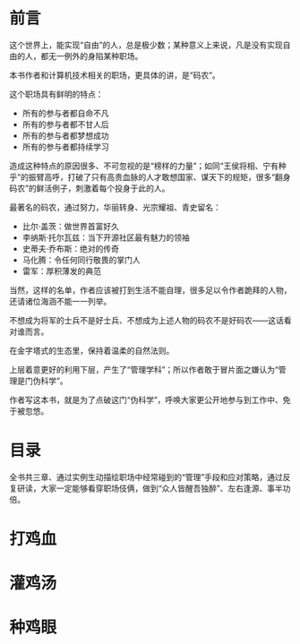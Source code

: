 # 前言 #

这个世界上，能实现“自由”的人，总是极少数；某种意义上来说，凡是没有实现自由的人，都无一例外的身陷某种职场。

本书作者和计算机技术相关的职场，更具体的讲，是“码农”。

这个职场具有鲜明的特点：

- 所有的参与者都自命不凡
- 所有的参与者都不甘人后
- 所有的参与者都梦想成功
- 所有的参与者都持续学习

造成这种特点的原因很多、不可忽视的是“榜样的力量”；如同“王侯将相、宁有种乎”的振臂高呼，打破了只有高贵血脉的人才敢想国家、谋天下的规矩，很多“翻身码农”的鲜活例子，刺激着每个投身于此的人。

最著名的码农，通过努力，华丽转身、光宗耀祖、青史留名：

- 比尔·盖茨：做世界首富好久
- 李纳斯·托尔瓦兹：当下开源社区最有魅力的领袖
- 史蒂夫·乔布斯：绝对的传奇
- 马化腾：令任何同行敬畏的掌门人
- 雷军：厚积薄发的典范

当然，这样的名单，作者应该被打到生活不能自理，很多足以令作者跪拜的人物，还请诸位海涵不能一一列举。

不想成为将军的士兵不是好士兵、不想成为上述人物的码农不是好码农——这话看对谁而言。

在金字塔式的生态里，保持着温柔的自然法则。

上层着意更好的利用下层，产生了“管理学科”；所以作者敢于冒片面之嫌认为“管理是门伪科学”。

作者写这本书，就是为了点破这门“伪科学”，呼唤大家更公开地参与到工作中、免于被忽悠。

# 目录 #
全书共三章、通过实例生动描绘职场中经常碰到的“管理”手段和应对策略，通过反复研读，大家一定能够看穿职场伎俩，做到“众人皆醒吾独醉”、左右逢源、事半功倍。

# 打鸡血 #
# 灌鸡汤 #
# 种鸡眼 #